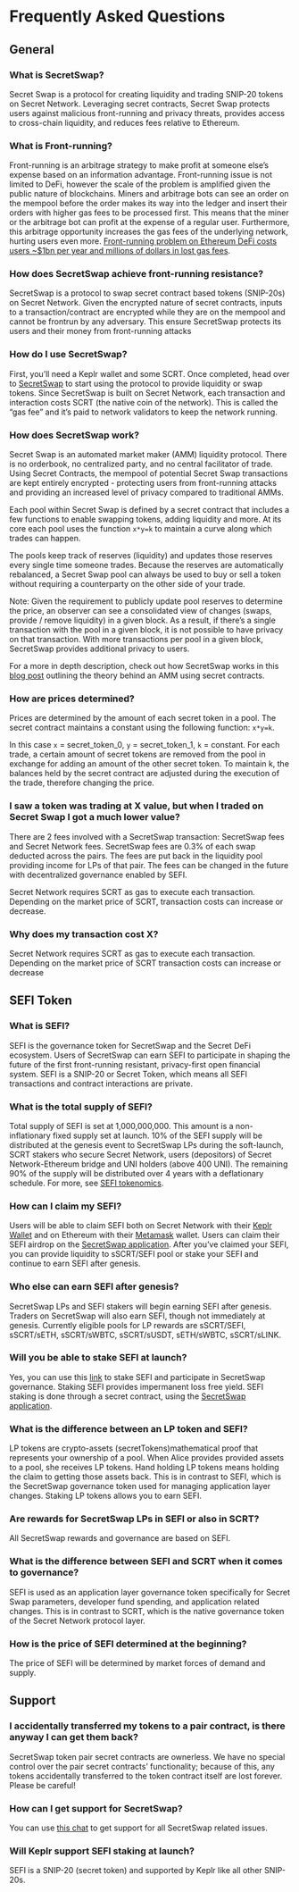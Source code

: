 # Frequently Asked Questions

## General

### What is SecretSwap?

Secret Swap is a protocol for creating liquidity and trading SNIP-20 tokens on Secret Network. Leveraging secret contracts, Secret Swap protects users against malicious front-running and privacy threats, provides access to cross-chain liquidity, and reduces fees relative to Ethereum.

### What is Front-running?

Front-running is an arbitrage strategy to make profit at someone else’s expense based on an information advantage. Front-running issue is not limited to DeFi, however the scale of the problem is amplified given the public nature of blockchains. Miners and arbitrage bots can see an order on the mempool before the order makes its way into the ledger and insert their orders with higher gas fees to be processed first. This means that the miner or the arbitrage bot can profit at the expense of a regular user. Furthermore, this arbitrage opportunity increases the gas fees of the underlying network, hurting users even more. [ Front-running problem on Ethereum DeFi costs users ~$1bn per year and millions of dollars in lost gas fees](https://explore.flashbots.net/).

### How does SecretSwap achieve front-running resistance?

SecretSwap is a protocol to swap secret contract based tokens (SNIP-20s) on Secret Network. Given the encrypted nature of secret contracts, inputs to a transaction/contract are encrypted while they are on the mempool and cannot be frontrun by any adversary. This ensure SecretSwap protects its users and their money from front-running attacks

### How do I use SecretSwap?

First, you’ll need a Keplr wallet and some SCRT. Once completed, head over to [SecretSwap](https://bridge.scrt.network/swap) to start using the protocol to provide liquidity or swap tokens. Since SecretSwap is built on Secret Network, each transaction and interaction costs SCRT (the native coin of the network). This is called the “gas fee” and it’s paid to network validators to keep the network running.

### How does SecretSwap work?

Secret Swap is an automated market maker (AMM) liquidity protocol. There is no orderbook, no centralized party, and no central facilitator of trade. Using Secret Contracts, the mempool of potential Secret Swap transactions are kept entirely encrypted - protecting users from front-running attacks and providing an increased level of privacy compared to traditional AMMs.

Each pool within Secret Swap is defined by a secret contract that includes a few functions to enable swapping tokens, adding liquidity and more. At its core each pool uses the function `x*y=k` to maintain a curve along which trades can happen.

The pools keep track of reserves (liquidity) and updates those reserves every single time someone trades. Because the reserves are automatically rebalanced, a Secret Swap pool can always be used to buy or sell a token without requiring a counterparty on the other side of your trade.

Note: Given the requirement to publicly update pool reserves to determine the price, an observer can see a consolidated view of changes (swaps, provide / remove liquidity) in a given block. As a result, if there’s a single transaction with the pool in a given block, it is not possible to have privacy on that transaction. With more transactions per pool in a given block, SecretSwap provides additional privacy to users.

For a more in depth description, check out how SecretSwap works in this [blog post](https://scrt.network/blog/secret-markets-front-running-prevention) outlining the theory behind an AMM using secret contracts.

### How are prices determined?

Prices are determined by the amount of each secret token in a pool. The secret contract maintains a constant using the following function: `x*y=k`.

In this case `x` = secret_token_0, `y` = secret_token_1, `k` = constant. For each trade, a certain amount of secret tokens are removed from the pool in exchange for adding an amount of the other secret token. To maintain k, the balances held by the secret contract are adjusted during the execution of the trade, therefore changing the price.

### I saw a token was trading at X value, but when I traded on Secret Swap I got a much lower value?

There are 2 fees involved with a SecretSwap transaction: SecretSwap fees and Secret Network fees. SecretSwap fees are 0.3% of each swap deducted across the pairs. The fees are put back in the liquidity pool providing income for LPs of that pair. The fees can be changed in the future with decentralized governance enabled by SEFI.

Secret Network requires SCRT as gas to execute each transaction. Depending on the market price of SCRT, transaction costs can increase or decrease.

### Why does my transaction cost X?

Secret Network requires SCRT as gas to execute each transaction. Depending on the market price of SCRT transaction costs can increase or decrease

## SEFI Token

### What is SEFI?

SEFI is the governance token for SecretSwap and the Secret DeFi ecosystem. Users of SecretSwap can earn SEFI to participate in shaping the future of the first front-running resistant, privacy-first open financial system. SEFI is a SNIP-20 or Secret Token, which means all SEFI transactions and contract interactions are private.

### What is the total supply of SEFI?

Total supply of SEFI is set at 1,000,000,000. This amount is a non-inflationary fixed supply set at launch. 10% of the SEFI supply will be distributed at the genesis event to SecretSwap LPs during the soft-launch, SCRT stakers who secure Secret Network, users (depositors) of Secret Network-Ethereum bridge and UNI holders (above 400 UNI). The remaining 90% of the supply will be distributed over 4 years with a deflationary schedule. For more, see [SEFI tokenomics](https://scrt.network/blog/sefi-governance-token-for-secret-defi).

### How can I claim my SEFI?

Users will be able to claim SEFI both on Secret Network with their [Keplr Wallet](https://wallet.keplr.app/) and on Ethereum with their [Metamask](https://metamask.io/) wallet. Users can claim their SEFI airdrop on the [SecretSwap application](https://bridge.scrt.network/sefi). After you’ve claimed your SEFI, you can provide liquidity to sSCRT/SEFI pool or stake your SEFI and continue to earn SEFI after genesis.

### Who else can earn SEFI after genesis?

SecretSwap LPs and SEFI stakers will begin earning SEFI after genesis. Traders on SecretSwap will also earn SEFI, though not immediately at genesis. Currently eligible pools for LP rewards are sSCRT/SEFI, sSCRT/sETH, sSCRT/sWBTC, sSCRT/sUSDT, sETH/sWBTC, sSCRT/sLINK.

### Will you be able to stake SEFI at launch?

Yes, you can use this [link](https://bridge.scrt.network/sefi) to stake SEFI and participate in SecretSwap governance. Staking SEFI provides impermanent loss free yield. SEFI staking is done through a secret contract, using the [SecretSwap application](https://bridge.scrt.network/sefi).

### What is the difference between an LP token and SEFI?

LP tokens are crypto-assets (secretTokens)mathematical proof that represents your ownership of a pool. When Alice provides provided assets to a pool, she receives LP tokens. Hand holding LP tokens means holding the claim to getting those assets back. This is in contrast to SEFI, which is the SecretSwap governance token used for managing application layer changes. Staking LP tokens allows you to earn SEFI.

### Are rewards for SecretSwap LPs in SEFI or also in SCRT?

All SecretSwap rewards and governance are based on SEFI.

### What is the difference between SEFI and SCRT when it comes to governance?

SEFI is used as an application layer governance token specifically for Secret Swap parameters, developer fund spending, and application related changes. This is in contrast to SCRT, which is the native governance token of the Secret Network protocol layer.

### How is the price of SEFI determined at the beginning?

The price of SEFI will be determined by market forces of demand and supply.

## Support

### I accidentally transferred my tokens to a pair contract, is there anyway I can get them back?

SecretSwap token pair secret contracts are ownerless. We have no special control over the pair secret contracts’ functionality; because of this, any tokens accidentally transferred to the token contract itself are lost forever. Please be careful!

### How can I get support for SecretSwap?

You can use [this chat](https://discord.gg/X4Jv2qRC) to get support for all SecretSwap related issues.

### Will Keplr support SEFI staking at launch?

SEFI is a SNIP-20 (secret token) and supported by Keplr like all other SNIP-20s.
